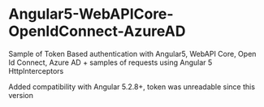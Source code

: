 # Angular5-WebAPICore-OpenIdConnect-AzureAD
Sample of Token Based authentication with Angular5, WebAPI Core, Open Id Connect, Azure AD + samples of requests using Angular 5 HttpInterceptors

Added compatibility with Angular 5.2.8+, token was unreadable since this version
